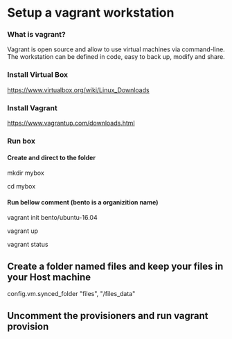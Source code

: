 # Setup a vagrant workstation 

### What is vagrant?
Vagrant is open source and allow to use virtual machines via command-line. The workstation can be defined in code, easy to back up, modify and share.

### Install Virtual Box

https://www.virtualbox.org/wiki/Linux_Downloads 


### Install Vagrant

https://www.vagrantup.com/downloads.html

### Run box
#### Create and direct to the folder

  mkdir mybox 

  cd mybox 


#### Run bellow comment (bento is a organizition name)

 vagrant init bento/ubuntu-16.04 

 vagrant up 

 vagrant status 


## Create a folder named files and keep your files in your Host machine 
config.vm.synced_folder "files", "/files_data"

## Uncomment the provisioners and run vagrant provision 
